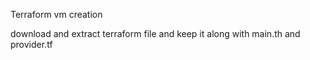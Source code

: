 
Terraform vm creation

download and extract terraform file and keep it along with main.th and provider.tf
